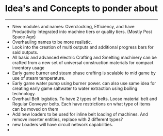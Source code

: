 # Idea's and Concepts to ponder about
---
- New modules and names: Overclocking, Efficiency, and have Productivity Integrated into machine tiers or quality tiers. (Mostly Post Space Age)
- Overhauling names to be more realistic. 
- Look into the creation of multi outputs and additional progress bars for said outputs.
- All basic and advanced electric Crafting and Smelting machinery can be crafted from a new set of universal construction materials for compact inventory usage
- Early game burner and steam phase crafting is scalable to mid game by use of steam temperature. 
- Early game water pump using burner power. can also use same idea for creating early game saltwater to water extraction using boiling technology. 
- Overhaul Belt logistics. To have 2 types of belts. Loose material belt and Regular Conveyor belts. Each have restrictions on what type of items can be moved on them
- Add new loaders to be used for inline belt loading of machines. And remove inserter entities, replace with 2 different types?
- new Loaders will have circuit network capabilities.
- 